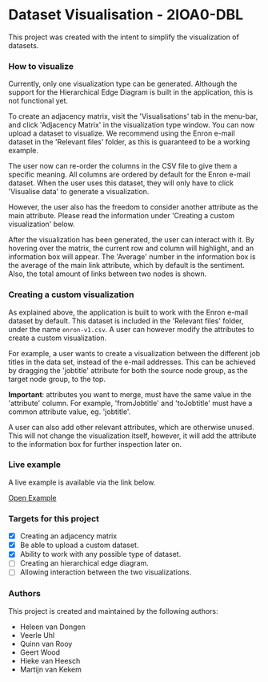 # Dataset Visualisation - 2IOA0-DBL
This project was created with the intent to simplify the visualization of datasets.

### How to visualize
Currently, only one visualization type can be generated. Although the support for the Hierarchical Edge Diagram is built in the application, this is not functional yet.

To create an adjacency matrix, visit the 'Visualisations' tab in the menu-bar, and click 'Adjacency Matrix' in the visualization type window.
You can now upload a dataset to visualize. We recommend using the Enron e-mail dataset in the 'Relevant files' folder, as this is guaranteed to be a working example.

The user now can re-order the columns in the CSV file to give them a specific meaning.
All columns are ordered by default for the Enron e-mail dataset. When the user uses this dataset, they will only have to click 'Visualise data' to generate a visualization.

However, the user also has the freedom to consider another attribute as the main attribute. Please read the information under 'Creating a custom visualization' below.

After the visualization has been generated, the user can interact with it. By hovering over the matrix, the current row and column will highlight, and an information box will appear.
The 'Average' number in the information box is the average of the main link attribute, which by default is the sentiment. Also, the total amount of links between two nodes is shown.

### Creating a custom visualization
As explained above, the application is built to work with the Enron e-mail dataset by default. This dataset is included in the 'Relevant files' folder, under the name ```enron-v1.csv```.
A user can however modify the attributes to create a custom visualization.

For example, a user wants to create a visualization between the different job titles in the data set, instead of the e-mail addresses.
This can be achieved by dragging the 'jobtitle' attribute for both the source node group, as the target node group, to the top.

**Important**: attributes you want to merge, must have the same value in the 'attribute' column. For example, 'fromJobtitle' and 'toJobtitle' must have a common attribute value, eg. 'jobtitle'.

A user can also add other relevant attributes, which are otherwise unused. This will not change the visualization itself, however, it will add the attribute to the information box for further inspection later on.

### Live example
A live example is available via the link below.

[Open Example](https://projects.vankekem.com/dbl/)

### Targets for this project
- [x] Creating an adjacency matrix
- [x] Be able to upload a custom dataset.
- [x] Ability to work with any possible type of dataset.
- [ ] Creating an hierarchical edge diagram.
- [ ] Allowing interaction between the two visualizations.

### Authors
This project is created and maintained by the following authors:
* Heleen van Dongen
* Veerle Uhl
* Quinn van Rooy
* Geert Wood
* Hieke van Heesch
* Martijn van Kekem
